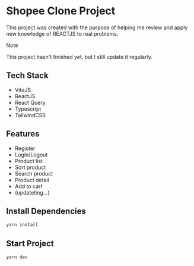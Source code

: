 # Shopee Clone Project

This project was created with the purpose of helping me review and apply new knowledge of REACTJS to real problems.

> [!NOTE]  
> This project hasn't finished yet, but I still update it regularly.

## Tech Stack

- ViteJS
- ReactJS
- React Query
- Typescript
- TailwindCSS

## Features

- Register
- Login/Logout
- Product list
- Sort product
- Search product
- Product detail
- Add to cart
- (updateting...)

## Install Dependencies

```bash
yarn install
```
## Start Project

```bash
yarn dev
```
